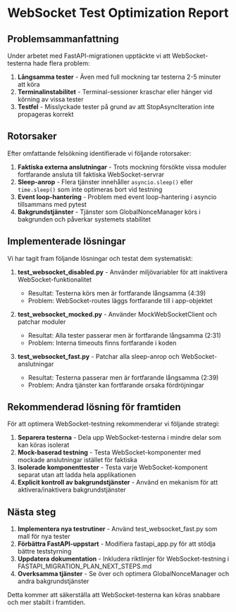# WebSocket Test Optimization Report

## Problemsammanfattning

Under arbetet med FastAPI-migrationen upptäckte vi att WebSocket-testerna hade flera problem:

1. **Långsamma tester** - Även med full mockning tar testerna 2-5 minuter att köra
2. **Terminalinstabilitet** - Terminal-sessioner kraschar eller hänger vid körning av vissa tester
3. **Testfel** - Misslyckade tester på grund av att StopAsyncIteration inte propageras korrekt

## Rotorsaker

Efter omfattande felsökning identifierade vi följande rotorsaker:

1. **Faktiska externa anslutningar** - Trots mockning försökte vissa moduler fortfarande ansluta till faktiska WebSocket-servrar
2. **Sleep-anrop** - Flera tjänster innehåller `asyncio.sleep()` eller `time.sleep()` som inte optimeras bort vid testning
3. **Event loop-hantering** - Problem med event loop-hantering i asyncio tillsammans med pytest
4. **Bakgrundstjänster** - Tjänster som GlobalNonceManager körs i bakgrunden och påverkar systemets stabilitet

## Implementerade lösningar

Vi har tagit fram följande lösningar och testat dem systematiskt:

1. **test_websocket_disabled.py** - Använder miljövariabler för att inaktivera WebSocket-funktionalitet
   - Resultat: Testerna körs men är fortfarande långsamma (4:39)
   - Problem: WebSocket-routes läggs fortfarande till i app-objektet

2. **test_websocket_mocked.py** - Använder MockWebSocketClient och patchar moduler
   - Resultat: Alla tester passerar men är fortfarande långsamma (2:31)
   - Problem: Interna timeouts finns fortfarande i koden

3. **test_websocket_fast.py** - Patchar alla sleep-anrop och WebSocket-anslutningar
   - Resultat: Testerna passerar men är fortfarande långsamma (2:39)
   - Problem: Andra tjänster kan fortfarande orsaka fördröjningar

## Rekommenderad lösning för framtiden

För att optimera WebSocket-testning rekommenderar vi följande strategi:

1. **Separera testerna** - Dela upp WebSocket-testerna i mindre delar som kan köras isolerat
2. **Mock-baserad testning** - Testa WebSocket-komponenter med mockade anslutningar istället för faktiska
3. **Isolerade komponenttester** - Testa varje WebSocket-komponent separat utan att ladda hela applikationen
4. **Explicit kontroll av bakgrundstjänster** - Använd en mekanism för att aktivera/inaktivera bakgrundstjänster

## Nästa steg

1. **Implementera nya testrutiner** - Använd test_websocket_fast.py som mall för nya tester
2. **Förbättra FastAPI-uppstart** - Modifiera fastapi_app.py för att stödja bättre teststyrning
3. **Uppdatera dokumentation** - Inkludera riktlinjer för WebSocket-testning i FASTAPI_MIGRATION_PLAN_NEXT_STEPS.md
4. **Overksamma tjänster** - Se över och optimera GlobalNonceManager och andra bakgrundstjänster

Detta kommer att säkerställa att WebSocket-testerna kan köras snabbare och mer stabilt i framtiden. 